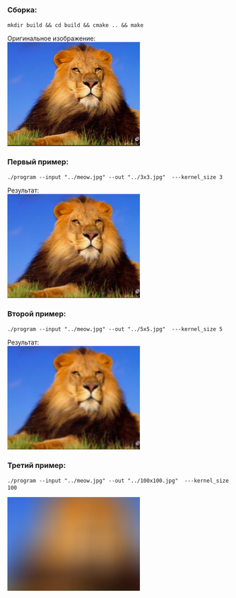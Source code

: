 ### Сборка:  

```shell
mkdir build && cd build && cmake .. && make
```

Оригинальное изображение:  
<img src="meow.jpg" alt="Описание" width="300">

### Первый пример:  
```shell
./program --input "../meow.jpg" --out "../3x3.jpg"  ---kernel_size 3
```
Результат:  
<img src="3x3.jpg" alt="Описание" width="300">


### Второй пример:  
```shell
./program --input "../meow.jpg" --out "../5x5.jpg"  ---kernel_size 5
 ```

Результат:  
<img src="5x5.jpg" alt="Описание" width="300">

### Третий пример:
```shell
./program --input "../meow.jpg" --out "../100x100.jpg"  ---kernel_size 100
```
<img src="100x100.jpg" alt="Описание" width="300">